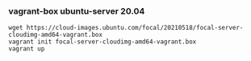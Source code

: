 ### vagrant-box ubuntu-server 20.04
	wget https://cloud-images.ubuntu.com/focal/20210518/focal-server-cloudimg-amd64-vagrant.box
	vagrant init focal-server-cloudimg-amd64-vagrant.box
	vagrant up
